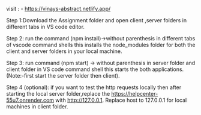 
 visit : - https://vinays-abstract.netlify.app/

Step 1:Download the Assignment folder and open client ,server folders in different tabs in VS code editor.

Step 2:
 run the  command  (npm install)->without parenthesis in different tabs of vscode command shells this installs the node_modules folder for both the client and server folders in your local machine.
 
Step 3:  run command (npm start) -> without parenthesis in server folder and client folder in VS code command shell this starts the both applications.(Note:-first start the server folder then client).
 
Step 4 (optional):
    if you want to test the http requests locally then after starting the local server folder,replace the https://helpcenter-55u7.onrender.com with http://127.0.0.1.
    Replace host to 127.0.0.1 for local machines in client folder.
